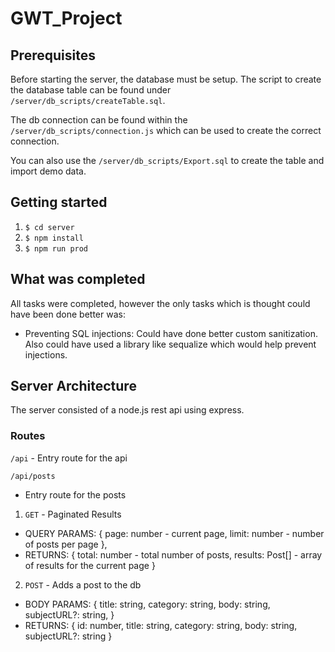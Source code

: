 # GWT_Project

## Prerequisites
Before starting the server, the database must be setup. The script to create the database table can be found under `/server/db_scripts/createTable.sql`.

The db connection can be found within the `/server/db_scripts/connection.js` which can be used to create the correct connection.

You can also use the `/server/db_scripts/Export.sql` to create the table and import demo data.

## Getting started
1. `$ cd server`
2. `$ npm install`
3. `$ npm run prod`

## What was completed
All tasks were completed, however the only tasks which is thought could have been done better was:
- Preventing SQL injections: Could have done better custom sanitization. Also could have used a library like sequalize which would help prevent injections.

## Server Architecture

The server consisted of a node.js rest api using express.
### Routes

`/api` - Entry route for the api

`/api/posts`
- Entry route for the posts

1. `GET` - Paginated Results
- QUERY PARAMS: { 
  page: number - current page,
  limit: number - number of posts per page
},
- RETURNS: {
  total: number - total number of posts,
  results: Post[] - array of results for the current page
}

2. `POST` - Adds a post to the db
- BODY PARAMS: {
  title: string,
  category: string,
  body: string,
  subjectURL?: string,
}
- RETURNS: {
  id: number,
  title: string,
  category: string,
  body: string,
  subjectURL?: string
}
